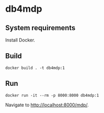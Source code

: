 # db4mdp


## System requirements

Install Docker.

## Build

    docker build . -t db4mdp:1
    
## Run

    docker run -it --rm -p 8000:8000 db4mdp:1
    
Navigate to 
    [http://localhost:8000/mdp/](http://localhost:8000/mdp/).
